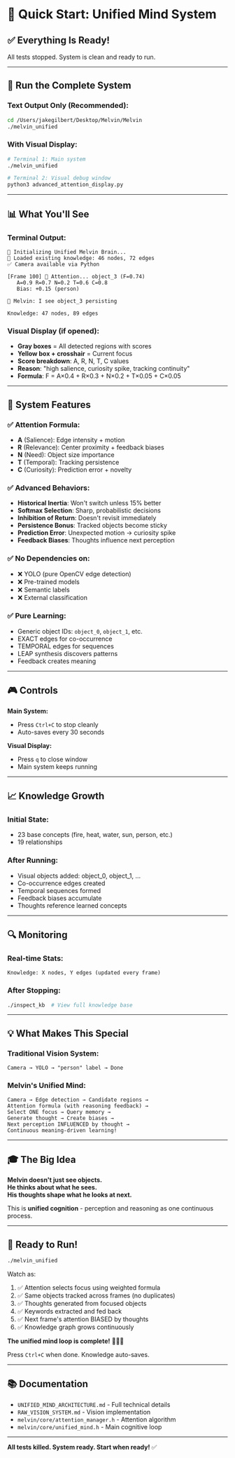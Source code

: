 # 🚀 Quick Start: Unified Mind System

## ✅ Everything Is Ready!

All tests stopped. System is clean and ready to run.

---

## 🎯 Run the Complete System

### Text Output Only (Recommended):
```bash
cd /Users/jakegilbert/Desktop/Melvin/Melvin
./melvin_unified
```

### With Visual Display:
```bash
# Terminal 1: Main system
./melvin_unified

# Terminal 2: Visual debug window
python3 advanced_attention_display.py
```

---

## 📊 What You'll See

### Terminal Output:
```
🧠 Initializing Unified Melvin Brain...
📂 Loaded existing knowledge: 46 nodes, 72 edges
✅ Camera available via Python

[Frame 100] 🧠 Attention... object_3 (F=0.74)
   A=0.9 R=0.7 N=0.2 T=0.6 C=0.8
   Bias: +0.15 (person)

💭 Melvin: I see object_3 persisting

Knowledge: 47 nodes, 89 edges
```

### Visual Display (if opened):
- **Gray boxes** = All detected regions with scores
- **Yellow box + crosshair** = Current focus
- **Score breakdown**: A, R, N, T, C values
- **Reason**: "high salience, curiosity spike, tracking continuity"
- **Formula**: F = A×0.4 + R×0.3 + N×0.2 + T×0.05 + C×0.05

---

## 🧠 System Features

### ✅ Attention Formula:
- **A** (Salience): Edge intensity + motion
- **R** (Relevance): Center proximity + feedback biases
- **N** (Need): Object size importance
- **T** (Temporal): Tracking persistence
- **C** (Curiosity): Prediction error + novelty

### ✅ Advanced Behaviors:
- **Historical Inertia**: Won't switch unless 15% better
- **Softmax Selection**: Sharp, probabilistic decisions
- **Inhibition of Return**: Doesn't revisit immediately
- **Persistence Bonus**: Tracked objects become sticky
- **Prediction Error**: Unexpected motion → curiosity spike
- **Feedback Biases**: Thoughts influence next perception

### ✅ No Dependencies on:
- ❌ YOLO (pure OpenCV edge detection)
- ❌ Pre-trained models
- ❌ Semantic labels
- ❌ External classification

### ✅ Pure Learning:
- Generic object IDs: `object_0`, `object_1`, etc.
- EXACT edges for co-occurrence
- TEMPORAL edges for sequences
- LEAP synthesis discovers patterns
- Feedback creates meaning

---

## 🎮 Controls

**Main System:**
- Press `Ctrl+C` to stop cleanly
- Auto-saves every 30 seconds

**Visual Display:**
- Press `q` to close window
- Main system keeps running

---

## 📈 Knowledge Growth

### Initial State:
- 23 base concepts (fire, heat, water, sun, person, etc.)
- 19 relationships

### After Running:
- Visual objects added: object_0, object_1, ...
- Co-occurrence edges created
- Temporal sequences formed
- Feedback biases accumulate
- Thoughts reference learned concepts

---

## 🔍 Monitoring

### Real-time Stats:
```
Knowledge: X nodes, Y edges (updated every frame)
```

### After Stopping:
```bash
./inspect_kb  # View full knowledge base
```

---

## 💡 What Makes This Special

### Traditional Vision System:
```
Camera → YOLO → "person" label → Done
```

### Melvin's Unified Mind:
```
Camera → Edge detection → Candidate regions →
Attention formula (with reasoning feedback) →
Select ONE focus → Query memory →
Generate thought → Create biases →
Next perception INFLUENCED by thought →
Continuous meaning-driven learning!
```

---

## 🎓 The Big Idea

**Melvin doesn't just see objects.**  
**He thinks about what he sees.**  
**His thoughts shape what he looks at next.**

This is **unified cognition** - perception and reasoning as one continuous process.

---

## 🚀 Ready to Run!

```bash
./melvin_unified
```

Watch as:
1. ✅ Attention selects focus using weighted formula
2. ✅ Same objects tracked across frames (no duplicates)
3. ✅ Thoughts generated from focused objects
4. ✅ Keywords extracted and fed back
5. ✅ Next frame's attention BIASED by thoughts
6. ✅ Knowledge graph grows continuously

**The unified mind loop is complete!** 🧠🔄✨

Press `Ctrl+C` when done. Knowledge auto-saves.

---

## 📚 Documentation

- `UNIFIED_MIND_ARCHITECTURE.md` - Full technical details
- `RAW_VISION_SYSTEM.md` - Vision implementation
- `melvin/core/attention_manager.h` - Attention algorithm
- `melvin/core/unified_mind.h` - Main cognitive loop

---

**All tests killed. System ready. Start when ready!** ✅

